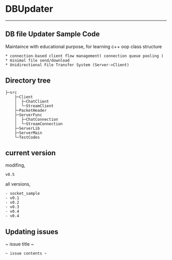 # DBUpdater
* * *
## DB file Updater Sample Code
Maintaince with educational purpose, for learning c++ oop class structure
```
* connection-based client flow management( connection queue pooling )
* minimal file send/download
* Unidirectional File Transfer System (Server->Client)
```
## Directory tree
```
├─src
    ├─Client
    │  ├─ChatClient
    │  └─StreamClient
    ├─PacketHeader
    ├─ServerFunc
    │  ├─ChatConnection
    │  └─StreamConnection
    ├─ServerLib
    ├─ServerMain
    └─TestCodes
```

## current version
modifing,
```
v0.5
```
all versions,
```
- socket_sample
- v0.1
- v0.2
- v0.3
- v0.4
- v0.4
```
## Updating issues

~ issue title ~
```
~ issue contents ~
```
